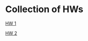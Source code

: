 # Collection of HWs

[HW 1](https://nbviewer.jupyter.org/github/inespancorbo/Statistical-Computing/blob/master/HW1/HW1.ipynb)

[HW 2](https://nbviewer.jupyter.org/github/inespancorbo/Statistical-Computing/blob/master/HW2/HW2.ipynb)
